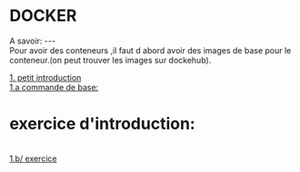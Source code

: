 # DOCKER 

 A savoir: ---  
  Pour avoir des conteneurs ,il faut d abord avoir des images de base pour le conteneur.(on peut trouver les images sur dockehub).

  <a href="intro docker.md">1. petit introduction<a> <br>
  <a href="commande de base.txt">1.a commande de base:<a>

  <h1>exercice d'introduction:</h1><br>
  <a href="exercice de base.md">1.b/ exercice<a>